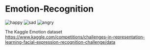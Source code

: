 # Emotion-Recognition


![happy](https://user-images.githubusercontent.com/101292796/187691880-4f480d72-c4cf-4234-8efb-e2bf9c85082e.PNG)
![sad](https://user-images.githubusercontent.com/101292796/187691936-8d32e6c4-027c-4c0b-8d66-0e114ba8a449.PNG)
![angry](https://user-images.githubusercontent.com/101292796/187691966-032ef594-6d48-4912-b825-7de3cdab7b34.PNG)

The Kaggle Emotion dataset
https://www.kaggle.com/competitions/challenges-in-representation-learning-facial-expression-recognition-challenge/data
